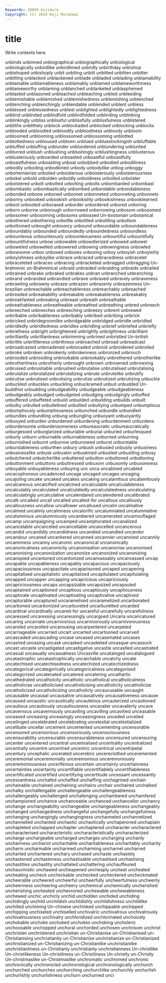 ```yaml
---
Keywords: 20049 kojimura
Copyright: (C) 2024 Koji Murakami
---
```


# title

Write contents here.



unbinds unbinned unbiographical unbiographically unbiological unbiologically unbirdlike unbirdlimed unbirdly
unbirthday unbishop unbishoped unbishoply unbit unbiting unbitt unbitted unbitten unbitter
unbitting unblacked unblackened unblade unbladed unblading unblamability unblamable unblamableness unblamably
unblamed unblameworthiness unblameworthy unblaming unblanched unblanketed unblasphemed unblasted unblazoned unbleached
unbleaching unbled unbleeding unblemishable unblemished unblemishedness unblemishing unblenched unblenching unblenchingly
unblendable unblended unblent unbless unblessed unblessedness unblest unblighted unblightedly unblightedness
unblind unblinded unblindfold unblindfolded unblinding unblinking unblinkingly unbliss unblissful unblissfully
unblissfulness unblistered unblithe unblithely unblock unblockaded unblocked unblocking unblocks unblooded
unbloodied unbloodily unbloodiness unbloody unbloom unbloomed unblooming unblossomed unblossoming unblotted
unblottedness unbloused unblown unblued unbluestockingish unbluffable unbluffed unbluffing unblunder unblundered
unblundering unblunted unblurred unblush unblushing unblushingly unblushingness unblusterous unblusterously unboarded
unboasted unboastful unboastfully unboastfulness unboasting unboat unbobbed unbodied unbodiliness unbodily
unboding unbodkined unbody unbodylike unbog unboggy unbohemianize unboiled unboisterous unboisterously
unboisterousness unbokel unbold unbolden unboldly unboldness unbolled unbolster unbolstered unbolt
unbolted unbolting unbolts unbombarded unbombast unbombastic unbombastically unbombed unbondable unbondableness
unbonded unbone unboned unbonnet unbonneted unbonneting unbonnets unbonny unbooked unbookish
unbookishly unbookishness unbooklearned unboot unbooted unboraxed unborder unbordered unbored unboring
unborn unborne unborough unborrowed unborrowing unbosom unbosomed unbosomer unbosoming unbosoms
unbossed Un-bostonian unbotanical unbothered unbothering unbottle unbottled unbottling unbottom unbottomed
unbought unbouncy unbound unboundable unboundableness unboundably unbounded unboundedly unboundedness unboundless
unbounteous unbounteously unbounteousness unbountiful unbountifully unbountifulness unbow unbowable unbowdlerized unbowed
unbowel unboweled unbowelled unbowered unbowing unbowingness unbowled unbowsome unbox unboxed
unboxes unboxing unboy unboyish unboyishly unboyishness unboylike unbrace unbraced unbracedness
unbracelet unbraceleted unbraces unbracing unbracketed unbragged unbragging Un-brahminic un-Brahminical unbraid
unbraided unbraiding unbraids unbrailed unbrained unbrake unbraked unbrakes unbran unbranched
unbranching unbrand unbranded unbrandied unbrave unbraved unbravely unbraveness unbrawling unbrawny
unbraze unbrazen unbrazenly unbrazenness Un-brazilian unbreachable unbreachableness unbreachably unbreached unbreaded
unbreakability unbreakable unbreakableness unbreakably unbreakfasted unbreaking unbreast unbreath unbreathable unbreathableness
unbreatheable unbreathed unbreathing unbred unbreech unbreeched unbreeches unbreeching unbreezy unbrent
unbrewed unbribable unbribableness unbribably unbribed unbribing unbrick unbricked unbridegroomlike unbridgeable
unbridged unbridle unbridled unbridledly unbridledness unbridles unbridling unbrief unbriefed unbriefly
unbriefness unbright unbrightened unbrightly unbrightness unbrilliant unbrilliantly unbrilliantness unbrimming unbrined
unbristled Un-british unbrittle unbrittleness unbrittness unbroached unbroad unbroadcast unbroadcasted unbroadened
unbrocaded unbroid unbroidered unbroiled unbroke unbroken unbrokenly unbrokenness unbronzed unbrooch
unbrooded unbrooding unbrookable unbrookably unbrothered unbrotherlike unbrotherliness unbrotherly unbrought unbrown
unbrowned unbrowsing unbruised unbrushable unbrushed unbrutalise unbrutalised unbrutalising unbrutalize unbrutalized
unbrutalizing unbrute unbrutelike unbrutify unbrutise unbrutised unbrutising unbrutize unbrutized unbrutizing
unbuckle unbuckled unbuckles unbuckling unbuckramed unbud unbudded Un-buddhist unbudding unbudgeability
unbudgeable unbudgeableness unbudgeably unbudged unbudgeted unbudging unbudgingly unbuffed unbuffered unbuffeted
unbuild unbuilded unbuilding unbuilds unbuilt unbulky unbulled unbulletined unbullied unbullying
unbumped unbumptious unbumptiously unbumptiousness unbunched unbundle unbundled unbundles unbundling unbung
unbungling unbuoyant unbuoyantly unbuoyed unburden unburdened unburdening unburdenment unburdens unburdensome
unburdensomeness unbureaucratic unbureaucratically unburgessed unburglarized unburiable unburial unburied unburlesqued unburly
unburn unburnable unburnableness unburned unburning unburnished unburnt unburrow unburrowed unburst
unburstable unburstableness unburthen unbury unbush unbusied unbusily unbusiness unbusinesslike unbusk
unbuskin unbuskined unbusted unbustling unbusy unbutchered unbutcherlike unbuttered unbutton unbuttoned
unbuttoning unbuttonment unbuttons unbuttressed unbuxom unbuxomly unbuxomness unbuyable unbuyableness unbuying
unc unca uncabined uncabled uncacophonous uncadenced uncage uncaged uncages uncaging
uncajoling uncake uncaked uncakes uncaking uncalamitous uncalamitously uncalcareous uncalcified uncalcined
uncalculable uncalculableness uncalculably uncalculated uncalculatedly uncalculatedness uncalculating uncalculatingly uncalculative uncalendared
uncalendered uncalibrated uncalk uncalked uncall uncalled uncalled-for uncallous uncallously uncallousness
uncallow uncallower uncallused uncalm uncalmative uncalmed uncalmly uncalmness uncalorific uncalumniated
uncalumniative uncalumnious uncalumniously uncambered uncamerated uncamouflaged uncamp uncampaigning uncamped uncamphorated
uncanalized uncancelable uncanceled uncancellable uncancelled uncancerous uncandid uncandidly uncandidness uncandied
uncandled uncandor uncandour uncaned uncankered uncanned uncannier uncanniest uncannily uncanniness
uncanny uncanonic uncanonical uncanonically uncanonicalness uncanonicity uncanonisation uncanonise uncanonised uncanonising
uncanonization uncanonize uncanonized uncanonizing uncanopied uncantoned uncantonized uncanvassably uncanvassed uncap
uncapable uncapableness uncapably uncapacious uncapaciously uncapaciousness uncapacitate uncaparisoned uncaped uncapering
uncapitalised uncapitalistic uncapitalized uncapitulated uncapitulating uncapped uncapper uncapping uncapricious uncapriciously
uncapriciousness uncaps uncapsizable uncapsized uncapsuled uncaptained uncaptioned uncaptious uncaptiously uncaptiousness
uncaptivate uncaptivated uncaptivating uncaptivative uncaptived uncapturable uncaptured uncaramelised uncaramelized uncarbonated
uncarboned uncarbonized uncarbureted uncarburetted uncarded uncardinal uncardinally uncared-for uncareful uncarefully
uncarefulness uncaressed uncaressing uncaressingly uncargoed Uncaria uncaricatured uncaring uncarnate uncarnivorous
uncarnivorously uncarnivorousness uncaroled uncarolled uncarousing uncarpentered uncarpeted uncarriageable uncarried uncart
uncarted uncartooned uncarved uncascaded uncascading uncase uncased uncasemated uncases uncashed
uncasing uncask uncasked uncasketed uncasque uncassock uncast uncaste uncastigated uncastigative
uncastle uncastled uncastrated uncasual uncasually uncasualness Uncasville uncataloged uncatalogued uncatastrophic
uncatastrophically uncatchable uncatchy uncate uncatechised uncatechisedness uncatechized uncatechizedness uncategorical uncategorically
uncategoricalness uncategorised uncategorized uncatenated uncatered uncatering uncathartic uncathedraled uncatholcity uncatholic
uncatholical uncatholicalness uncatholicise uncatholicised uncatholicising uncatholicity uncatholicize uncatholicized uncatholicizing uncatholicly
uncaucusable uncaught uncausable uncausal uncausative uncausatively uncausativeness uncause uncaused uncaustic
uncaustically uncautelous uncauterized uncautioned uncautious uncautiously uncautiousness uncavalier uncavalierly uncave
uncavernous uncavernously uncaviling uncavilling uncavitied unceasable unceased unceasing unceasingly unceasingness
unceded unceiled unceilinged uncelebrated uncelebrating uncelestial uncelestialized uncelibate uncellar uncement
uncemented uncementing uncensorable uncensored uncensorious uncensoriously uncensoriousness uncensurability uncensurable uncensurableness
uncensured uncensuring uncenter uncentered uncentral uncentralised uncentrality uncentralized uncentrally uncentre
uncentred uncentric uncentrical uncentripetal uncentury uncephalic uncerated uncerebric uncereclothed unceremented
unceremonial unceremonially unceremonious unceremoniously unceremoniousness unceriferous uncertain uncertainly uncertainness uncertainties
uncertainty uncertifiable uncertifiablely uncertifiableness uncertificated uncertified uncertifying uncertitude uncessant uncessantly
uncessantness unchafed unchaffed unchaffing unchagrined unchain unchainable unchained unchaining unchains
unchair unchaired unchalked unchalky unchallengable unchallengeable unchallengeableness unchallengeably unchallenged unchallenging
unchambered unchamfered unchampioned unchance unchanceable unchanced unchancellor unchancy unchange unchangeability
unchangeable unchangeableness unchangeably unchanged unchangedness unchangeful unchangefully unchangefulness unchanging unchangingly
unchangingness unchanneled unchannelized unchannelled unchanted unchaotic unchaotically unchaperoned unchaplain unchapleted
unchapped unchapter unchaptered uncharacter uncharactered uncharacterised uncharacteristic uncharacteristically uncharacterized uncharge
unchargeable uncharged uncharges uncharging uncharily unchariness unchariot uncharitable uncharitableness uncharitably
uncharity uncharm uncharmable uncharmed uncharming uncharnel uncharred uncharted unchartered unchary
unchased unchaste unchastely unchastened unchasteness unchastisable unchastised unchastising unchastities unchastity
unchatteled unchattering unchauffeured unchauvinistic unchawed uncheapened uncheaply uncheat uncheated uncheating
uncheck uncheckable unchecked uncheckered uncheckmated uncheerable uncheered uncheerful uncheerfully uncheerfulness
uncheerily uncheeriness uncheering uncheery unchemical unchemically uncherished uncherishing unchested unchevroned
unchewable unchewableness unchewed unchic unchicly unchid unchidden unchided unchiding unchidingly
unchild unchildish unchildishly unchildishness unchildlike unchilled unchiming Un-chinese unchinked unchippable
unchipped unchipping unchiseled unchiselled unchivalric unchivalrous unchivalrously unchivalrousness unchivalry unchloridized
unchlorinated unchoicely unchokable unchoke unchoked unchokes unchoking uncholeric unchoosable unchopped
unchoral unchorded unchosen unchrisom unchrist unchristen unchristened unchristian un-Christianise un-Christianised
un-Christianising unchristianity un-Christianize unchristianize un-Christianized unchristianized un-Christianizing un-Christianlike unchristianlike unchristianliness
un-Christianly unchristianly unchristianness Un-christlike Un-christlikeness Un-christliness un-Christliness Un-christly un-Christly Un-christmaslike
un-Christmaslike unchromatic unchromed unchronic unchronically unchronicled unchronological unchronologically unchurch unchurched
unchurches unchurching unchurchlike unchurchly unchurlish unchurlishly unchurlishness unchurn unchurned unci
